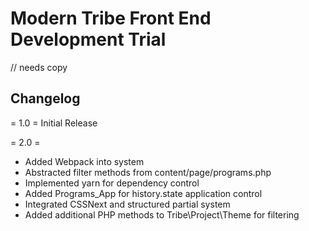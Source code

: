 #  Modern Tribe Front End Development Trial


// needs copy


## Changelog

= 1.0 =
Initial Release


= 2.0 =
 * Added Webpack into system
 * Abstracted filter methods from content/page/programs.php
 * Implemented yarn for dependency control
 * Added Programs_App for history.state application control
 * Integrated CSSNext and structured partial system
 * Added additional PHP methods to Tribe\Project\Theme for filtering 